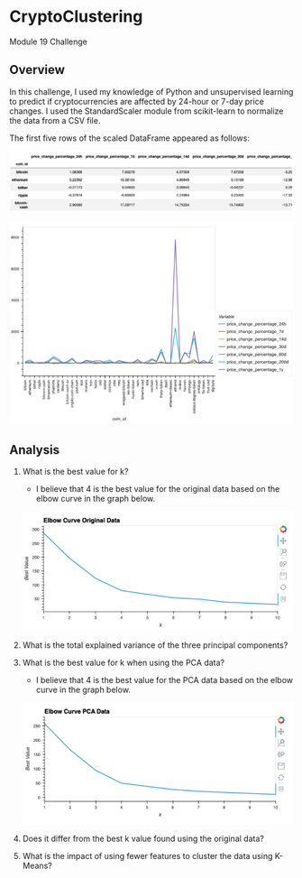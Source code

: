 # CryptoClustering
Module 19 Challenge
## Overview
In this challenge, I used my knowledge of Python and unsupervised learning to predict if cryptocurrencies are affected by 24-hour or 7-day price changes. I used the StandardScaler module from scikit-learn to normalize the data from a CSV file.

The first five rows of the scaled DataFrame appeared as follows:

![](https://github.com/Houdini24/CryptoClustering/blob/main/Resources/Sample%20Data.png)

![](https://github.com/Houdini24/CryptoClustering/blob/main/Resources/DataFrame%20Plot.png)

## Analysis

1. What is the best value for k?
   * I believe that 4 is the best value for the original data based on the elbow curve in the graph below.

   ![](https://github.com/Houdini24/CryptoClustering/blob/main/Resources/Elbow%20Curve%20Original%20Data.png)
   
3. What is the total explained variance of the three principal components?

4. What is the best value for k when using the PCA data?
   * I believe that 4 is the best value for the PCA data based on the elbow curve in the graph below.
     
   ![](https://github.com/Houdini24/CryptoClustering/blob/main/Resources/PCA%20Data%20Elbow%20Curve.png)
   
5. Does it differ from the best k value found using the original data?

6. What is the impact of using fewer features to cluster the data using K-Means?
